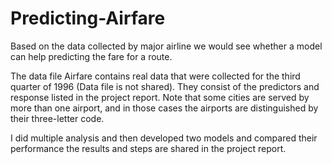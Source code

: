 # Predicting-Airfare
Based on the data collected by major airline we would see whether a model can help predicting the fare for a route.

The data file Airfare  contains real data that were collected for the third quarter of 1996 (Data file is not shared).
They consist of the predictors and response listed in the project report. 
Note that some cities are served by more than one airport, and in those cases the airports are distinguished by their three-letter code.

I did multiple analysis and then developed two models and compared their performance the results and steps are shared in the project report.
